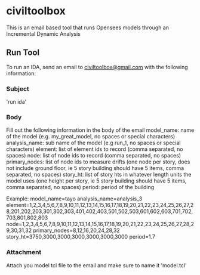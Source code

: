 # civiltoolbox
This is an email based tool that runs Opensees models through an Incremental Dynamic Analysis

## Run Tool
To run an IDA, send an email to civiltoolbox@gmail.com with the following information:

### Subject
'run ida'

### Body
Fill out the following information in the body of the email
model_name: name of the model (e.g. my_great_model, no spaces or special characters)
analysis_name: sub name of the model (e.g run_1, no spaces or special characters)
element: list of element ids to record (comma separated, no spaces)
node: list of node ids to record (comma separated, no spaces)
primary_nodes: list of node ids to measure drifts (one node per story, does not include ground floor, ie 5 story building should have 5 items, comma separated, no spaces)
story_ht: list of story hts in whatever length units the model uses (one height per story, ie 5 story building should have 5 items, comma separated, no spaces)
period: period of the building

Example:
model_name=tayo
analysis_name=analysis_3
element=1,2,3,4,5,6,7,8,9,10,11,12,13,14,15,16,17,18,19,20,21,22,23,24,25,26,27,28,201,202,203,301,302,303,401,402,403,501,502,503,601,602,603,701,702,703,801,802,803
node=1,2,3,4,5,6,7,8,9,10,11,12,13,14,15,16,17,18,19,20,21,22,23,24,25,26,27,28,29,30,31,32
primary_nodes=8,12,16,20,24,28,32
story_ht=3750,3000,3000,3000,3000,3000,3000
period=1.7

### Attachment
Attach you model tcl file to the email and make sure to name it 'model.tcl'
